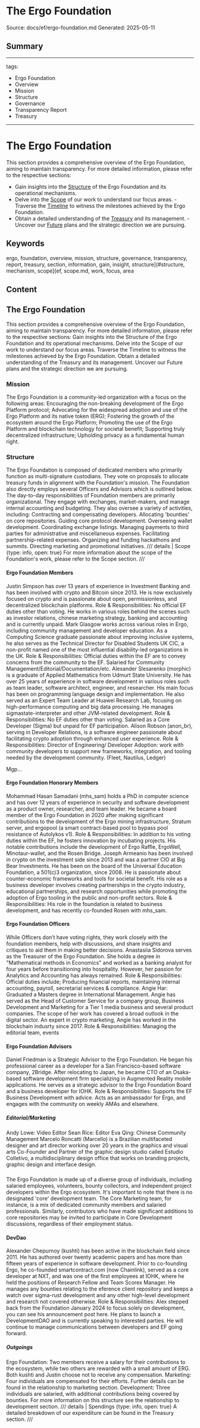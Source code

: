 # The Ergo Foundation
Source: docs/ef/ergo-foundation.md
Generated: 2025-05-11

## Summary
---
tags:
  - Ergo Foundation
  - Overview
  - Mission
  - Structure
  - Governance
  - Transparency Report
  - Treasury
---
# The Ergo Foundation

This section provides a comprehensive overview of the Ergo Foundation, aiming to maintain transparency. For more detailed information, please refer to the respective sections:

- Gain insights into the [Structure](#structure) of the Ergo Foundation and its operational mechanisms.
- Delve into the [Scope](ef-scope.md) of our work to understand our focus areas. - Traverse the [Timeline](ergo-timeline.md) to witness the milestones achieved by the Ergo Foundation.
- Obtain a detailed understanding of the [Treasury](ef-treasury.md) and its management. - Uncover our [Future](ef-future.md) plans and the strategic direction we are pursuing.

## Keywords
ergo, foundation, overview, mission, structure, governance, transparency, report, treasury, section, information, gain, insight, structure](#structure, mechanism, scope](ef, scope.md, work, focus, area

## Content
## The Ergo Foundation
This section provides a comprehensive overview of the Ergo Foundation, aiming to maintain transparency. For more detailed information, please refer to the respective sections:
Gain insights into the Structure of the Ergo Foundation and its operational mechanisms.
Delve into the Scope of our work to understand our focus areas.
Traverse the Timeline to witness the milestones achieved by the Ergo Foundation.
Obtain a detailed understanding of the Treasury and its management.
Uncover our Future plans and the strategic direction we are pursuing.

### Mission
The Ergo Foundation is a community-led organization with a focus on the following areas:
Encouraging the non-breaking development of the Ergo Platform protocol;
Advocating for the widespread adoption and use of the Ergo Platform and its native token (ERG);
Fostering the growth of the ecosystem around the Ergo Platform;
Promoting the use of the Ergo Platform and blockchain technology for societal benefit;
Supporting truly decentralized infrastructure;
Upholding privacy as a fundamental human right.

### Structure
The Ergo Foundation is composed of dedicated members who primarily function as multi-signature custodians. They vote on proposals to allocate treasury funds in alignment with the Foundation's mission. The Foundation also directly employs several Officers and Advisors which is outlined below.
The day-to-day responsibilities of Foundation members are primarily organizational. They engage with exchanges, market-makers, and manage internal accounting and budgeting. They also oversee a variety of activities, including:
Contracting and compensating developers.
Allocating 'bounties' on core repositories.
Guiding core protocol development.
Overseeing wallet development.
Coordinating exchange listings.
Managing payments to third parties for administrative and miscellaneous expenses.
Facilitating partnership-related expenses.
Organizing and funding hackathons and summits.
Directing marketing and promotional initiatives.
/// details | Scope
     {type: info, open: true}
For more information about the scope of the Foundation's work, please refer to the Scope section.
///

#### Ergo Foundation Members
Justin Simpson has over 13 years of experience in Investment Banking and has been involved with crypto and Bitcoin since 2013. He is now exclusively focused on crypto and is passionate about open, permissionless, and decentralized blockchain platforms.
Role & Responsibilities: No official EF duties other than voting. He works in various roles behind the scenes such as investor relations, chinese marketing strategy, banking and accounting and is currently unpaid.
Mark Glasgow works across various roles in Ergo, including community management and developer education. As a Computing Science graduate passionate about improving inclusive systems, he also serves as the Technical Director for Disabled Students UK CIC, a non-profit named one of the most influential disability-led organizations in the UK.
Role & Responsibilities: Official duties within the EF are to convey concerns from the community to the EF. Salaried for Community Management/Editorial/Documentation/etc.
Alexander Slesarenko (morphic) is a graduate of Applied Mathematics from Udmurt State University. He has over 25 years of experience in software development in various roles such as team leader, software architect, engineer, and researcher. His main focus has been on programming language design and implementation. He also served as an Expert Team Leader at Huawei Research Lab, focusing on high-performance computing and big data processing. He manages sigmastate-interpreter and other JVM-related development.
Role & Responsibilities: No EF duties other than voting. Salaried as a Core Developer (Sigma) but unpaid for EF participation.
Alison Robson (anon_br), serving in Developer Relations, is a software engineer passionate about facilitating crypto adoption through enhanced user experience.
Role & Responsibilities: Director of Engineering/ Developer Adoption: work with community developers to support new frameworks, integration, and tooling needed by the development community. (Fleet, Nautilus, Ledger)


Mgp...

#### Ergo Foundation Honorary Members
Mohammad Hasan Samadani (mhs_sam) holds a PhD in computer science and has over 12 years of experience in security and software development as a product owner, researcher, and team leader. He became a board member of the Ergo Foundation in 2020 after making significant contributions to the development of the Ergo mining infrastructure, Stratum server, and ergopool (a smart contract-based pool to bypass pool resistance of Autolykos v1).
Role & Responsibilities: In addition to his voting duties within the EF, he fosters innovation by incubating projects. His notable contributions include the development of Ergo Raffle, ErgoWell, Minotaur-wallet, and the Rosen Bridge.
Joseph Armeanio has been involved in crypto on the investment side since 2013 and was a partner CIO at Big Bear Investments. He has been on the board of the Universal Education Foundation, a 501(c)3 organization, since 2008. He is passionate about counter-economic frameworks and tools for societal benefit. His role as a business developer involves creating partnerships in the crypto industry, educational partnerships, and research opportunities while promoting the adoption of Ergo tooling in the public and non-profit sectors.
Role & Responsibilities: His role in the foundation is related to business development, and has recently co-founded Rosen with mhs_sam.

#### Ergo Foundation Officers
While Officers don’t have voting rights, they work closely with the foundation members, help with discussions, and share insights and critiques to aid them in making better decisions.
Anastasiia Sidorova serves as the Treasurer of the Ergo Foundation. She holds a degree in "Mathematical methods in Economics" and worked as a banking analyst for four years before transitioning into hospitality. However, her passion for Analytics and Accounting has always remained.
Role & Responsibilities:  Official duties include; Producing financial reports, maintaining internal accounting, payroll, secretarial services & compliance.
Angie Har: Graduated a Masters degree in International Management. Angie has served as the Head of Customer Service for a company group, Business Development and Marketing for a Tier 1 media business and several product companies. The scope of her work has covered a broad outlook in the digital sector. An expert in crypto marketing, Angie has worked in the blockchain indusrty since 2017.
Role & Responsibilities:  Managing the editorial team, events

#### Ergo Foundation Advisors
Daniel Friedman is a Strategic Advisor to the Ergo Foundation. He began his professional career as a developer for a San Francisco-based software company, 2Bridge. After relocating to Japan, he became CTO of an Osaka-based software development firm specializing in Augmented Reality mobile applications. He serves as a strategic advisor to the Ergo Foundation Board and a business developer for IOHK.
Role & Responsibilities:  Supports the EF Business Development with advice. Acts as an ambassador for Ergo, and engages with the community on weekly AMAs and elsewhere.

##### Editorial/Marketing
Andy Lowe: Video Editor
Sean Rice: Editor
Eva Qing: Chinese Community Management
Marcelo Roncatti (Marcello) is a Brazilian multifaceted designer and art director working over 20 years in the graphics and visual arts Co-Founder and Partner of the graphic design studio called Estudio Colletivo, a multidisciplinary design office that works on branding projects, graphic design and interface design.

### 
The Ergo Foundation is made up of a diverse group of individuals, including salaried employees, volunteers, bounty collectors, and independent project developers within the Ergo ecosystem. It's important to note that there is no designated 'core' development team. The Core Marketing team, for instance, is a mix of dedicated community members and salaried professionals. Similarly, contributors who have made significant additions to core repositories may be invited to participate in Core Development discussions, regardless of their employment status.

#### DevDao
Alexander Chepurnoy (kushti) has been active in the blockchain field since 2011. He has authored over twenty academic papers and has more than fifteen years of experience in software development. Prior to co-founding Ergo, he co-founded smartcontract.com (now Chainlink), served as a core developer at NXT, and was one of the first employees at IOHK, where he held the positions of Research Fellow and Team Scorex Manager. He manages any bounties relating to the eference client repository and keeps a watch over sigma-rust development and any other high-level development and research not covered otherwise.
Role & Responsibilities: Alex stepped back from the Foundation January 2024 to focus solely on development, you can see his announcement post here. He plans to launch a DevelopmentDAO and is currently speaking to interested parties. He will continue to manage communications between developers and EF going forward.

##### Outgoings
Ergo Foundation: Two members receive a salary for their contributions to the ecosystem, while two others are rewarded with a small amount of ERG. Both kushti and Justin choose not to receive any compensation.
Marketing: Four individuals are compensated for their efforts. Further details can be found in the relationship to marketing section.
Development: Three individuals are salaried, with additional contributions being covered by bounties. For more information on this structure see the relationship to development section.
/// details | Spendings
     {type: info, open: true}
A detailed breakdown of our expenditure can be found in the Treasury section.
///
